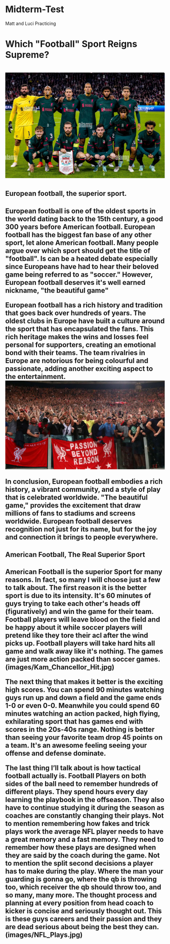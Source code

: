 # Midterm-Test
Matt and Luci Practicing


<h1>Which "Football" Sport Reigns Supreme?<h1>
 
 
<img src="./images/liverpool.png"/>

<h2>European football, the superior sport.<h2>

European football is one of the oldest sports in the world dating back to the 15th century, a good 300 years before American football. European football has the biggest fan base of any other sport, let alone American football. Many people argue over which sport should get the title of "football". Is can be a heated debate especially since Europeans have had to hear their beloved game being referred to as "soccer." However, European football deserves it's well earned nickname, "the beautiful game" 

European football has a rich history and tradition that goes back over hundreds of years. The oldest clubs in Europe have built a culture around the sport that has encapsulated the fans. This rich heritage makes the wins and losses feel personal for supporters, creating an emotional bond with their teams. The team rivalries in Europe are notorious for being colourful and passionate, adding another exciting aspect to the entertainment. 
<img src="./images/fffff.png"/>

In conclusion, European football embodies a rich history, a vibrant community, and a style of play that is celebrated worldwide. "The beautiful game," provides the excitement that draw millions of fans to stadiums and screens worldwide. European football deserves recognition not just for its name, but for the joy and connection it brings to people everywhere.


<h2>American Football, The Real Superior Sport<h2>

American Football is the superior Sport for many reasons. In fact, so many I will choose just a few to talk about. The first reason it is the better sport is due to its intensity. It's 60 minutes of guys trying to take each other's heads off (figuratively) and win the game for their team. Football players will leave blood on the field and be happy about it while soccer players will pretend like they tore their acl after the wind picks up. Football players will take hard hits all game and walk away like it's nothing. The games are just more action packed than soccer games. 
(images/Kam_Chancellor_Hit.jpg)

The next thing that makes it better is the exciting high scores. You can spend 90 minutes watching guys run up and down a field and the game ends 1-0 or even 0-0. Meanwhile you could spend 60 minutes watching an action packed, high flying, exhilarating sport that has games end with scores in the 20s-40s range. Nothing is better than seeing your favorite team drop 45 points on a team. It's an awesome feeling seeing your offense and defense dominate.

The last thing I’ll talk about is how tactical football actually is. Football Players on both sides of the ball need to remember hundreds of different plays. They spend hours every day learning the playbook in the offseason. They also have to continue studying it during the season as coaches are constantly changing their plays. Not to mention remembering how fakes and trick plays work the average NFL player needs to have a great memory and a fast memory. They need to remember how these plays are designed when they are said by the coach during the game. Not to mention the split second decisions a player has to make during the play. Where the man your guarding is gonna go, where the qb is throwing too, which receiver the qb should throw too, and so many, many more. The thought process and planning at every position from head coach to kicker is concise and seriously thought out. This is these guys careers and their passion and they are dead serious about being the best they can.
(images/NFL_Plays.jpg)

